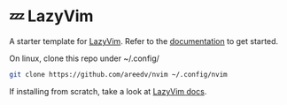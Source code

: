 # 💤 LazyVim

A starter template for [LazyVim](https://github.com/LazyVim/LazyVim).
Refer to the [documentation](https://lazyvim.github.io/installation) to get started.

On linux, clone this repo under ~/.config/
```bash
git clone https://github.com/areedv/nvim ~/.config/nvim
```

If installing from scratch, take a look at [LazyVim docs](http://www.lazyvim.org/installation).
